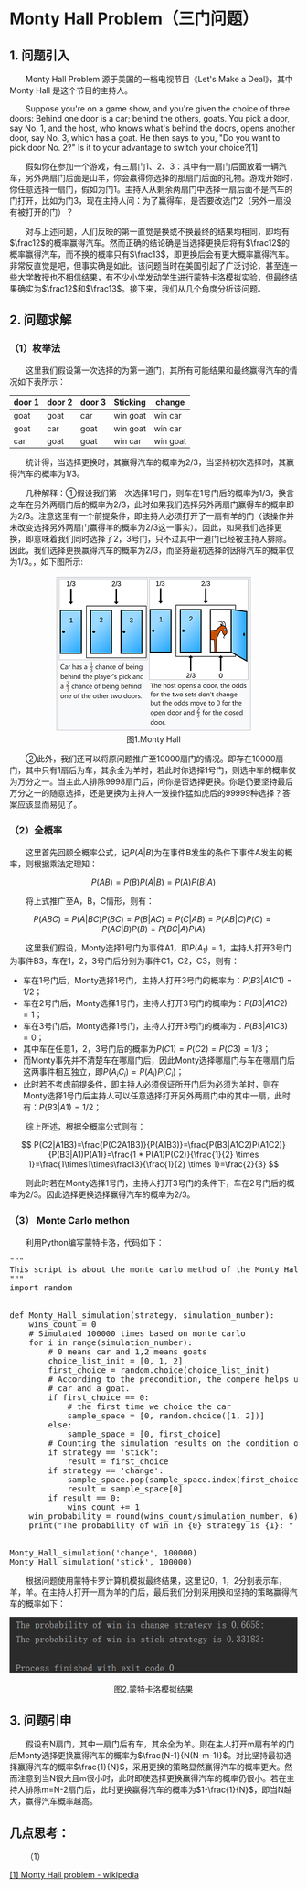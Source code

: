 # Monty Hall Problem（三门问题）

## 1. 问题引入

&emsp;&emsp;Monty Hall Problem 源于美国的一档电视节目《Let's Make a Deal》，其中Monty Hall 是这个节目的主持人。

&emsp;&emsp;Suppose you're on a game show, and you're given the choice of three doors: Behind one door is a car; behind the others, goats. You pick a door, say No. 1, and the host, who knows what's behind the doors, opens another door, say No. 3, which has a goat. He then says to you, "Do you want to pick door No. 2?" Is it to your advantage to switch your choice?[1]

&emsp;&emsp;假如你在参加一个游戏，有三扇门1、2、3：其中有一扇门后面放着一辆汽车，另外两扇门后面是山羊，你会赢得你选择的那扇门后面的礼物。游戏开始时，你任意选择一扇门，假如为门1。主持人从剩余两扇门中选择一扇后面不是汽车的门打开，比如为门3，现在主持人问：为了赢得车，是否要改选门2（另外一扇没有被打开的门）？

&emsp;&emsp;对与上述问题，人们反映的第一直觉是换或不换最终的结果均相同，即均有$\frac12$的概率赢得汽车。然而正确的结论确是当选择更换后将有$\frac12$的概率赢得汽车，而不换的概率只有$\frac13$，即更换后会有更大概率赢得汽车。非常反直觉是吧，但事实确是如此。该问题当时在美国引起了广泛讨论，甚至连一些大学教授也不相信结果，有不少小学发动学生进行蒙特卡洛模拟实验，但最终结果确实为$\frac12$和$\frac13$。接下来，我们从几个角度分析该问题。

## 2. 问题求解

### （1）枚举法

&emsp;&emsp;这里我们假设第一次选择的为第一道门，其所有可能结果和最终赢得汽车的情况如下表所示：
<center>

| door 1 | door 2 | door 3 | Sticking | change   |
| ------ | ------ | ------ | -------- | -------- |
| goat   | goat   | car    | win goat | win car  |
| goat   | car    | goat   | win goat | win car  |
| car    | goat   | goat   | win car  | win goat |
</center>

&emsp;&emsp;统计得，当选择更换时，其赢得汽车的概率为2/3，当坚持初次选择时，其赢得汽车的概率为1/3。

&emsp;&emsp;几种解释：①假设我们第一次选择1号门，则车在1号门后的概率为1/3，换言之车在另外两扇门后的概率为2/3，此时如果我们选择另外两扇门赢得车的概率即为2/3。注意这里有一个前提条件，即主持人必须打开了一扇有羊的门（该操作并未改变选择另外两扇门赢得羊的概率为2/3这一事实）。因此，如果我们选择更换，即意味着我们同时选择了2，3号门，只不过其中一道门已经被主持人排除。因此，我们选择更换赢得汽车的概率为2/3，而坚持最初选择的因得汽车的概率仅为1/3。，如下图所示:

<center>

![三羊问题](1.png)
<br/>
图1.Monty Hall
</center>

&emsp;&emsp;②此外，我们还可以将原问题推广至10000扇门的情况。即存在10000扇门，其中只有1扇后为车，其余全为羊时，若此时你选择1号门，则选中车的概率仅为万分之一。当主此人排除9998扇门后，问你是否选择更换。你是仍要坚持最后万分之一的随意选择，还是更换为主持人一波操作猛如虎后的99999种选择？答案应该显而易见了。

### （2）全概率

&emsp;&emsp;这里首先回顾全概率公式，记$P(A|B)$为在事件B发生的条件下事件A发生的概率，则根据乘法定理知：

$$
P(AB)=P(B)P(A|B)=P(A)P(B|A)
$$

&emsp;&emsp;将上式推广至A，B，C情形，则有：

$$
P(ABC)=P(A|BC)P(BC)=P(B|AC)=P(C|AB)=P(AB|C)P(C)=P(AC|B)P(B)=P(BC|A)P(A)
$$

&emsp;&emsp;这里我们假设，Monty选择1号门为事件A1，即$P(A_1)=1$，主持人打开3号门为事件B3，车在1，2，3号门后分别为事件C1，C2，C3，则有：

- 车在1号门后，Monty选择1号门，主持人打开3号门的概率为：$P(B3|A1C1)=1/2$；
- 车在2号门后，Monty选择1号门，主持人打开3号门的概率为：$P(B3|A1C2)=1$；
- 车在3号门后，Monty选择1号门，主持人打开3号门的概率为：$P(B3|A1C3)=0$；
- 其中车在任意1，2，3号门后的概率为$P(C1)=P(C2)=P(C3)=1/3$；
- 而Monty事先并不清楚车在哪扇门后，因此Monty选择哪扇门与车在哪扇门后这两事件相互独立，即$P(A_iC_i)=P(A_i)P(C_i)$；
- 此时若不考虑前提条件，即主持人必须保证所开门后为必须为羊时，则在Monty选择1号门后主持人可以任意选择打开另外两扇门中的其中一扇，此时有：$P(B3|A1)=1/2$；
  
&emsp;&emsp;综上所述，根据全概率公式则有：

$$
P(C2|A1B3)=\frac{P(C2A1B3)}{P(A1B3)}=\frac{P(B3|A1C2)P(A1C2)}{P(B3|A1)P(A1)}=\frac{1 * P(A1)P(C2)}{\frac{1}{2} \times 1}=\frac{1\times1\times\frac13}{\frac{1}{2} \times 1}=\frac{2}{3}
$$

&emsp;&emsp;则此时若在Monty选择1号门，主持人打开3号门的条件下，车在2号门后的概率为2/3。因此选择更换选择赢得汽车的概率为2/3。

### （3） Monte Carlo methon

&emsp;&emsp;利用Python编写蒙特卡洛，代码如下：
<pre>
"""
This script is about the monte carlo method of the Monty Hall problem, Creating by Peter Lee On October 22, 2018s.
"""
import random


def Monty_Hall_simulation(strategy, simulation_number):
    wins_count = 0
    # Simulated 100000 times based on monte carlo
    for i in range(simulation_number):
        # 0 means car and 1,2 means goats
        choice_list_init = [0, 1, 2]
        first_choice = random.choice(choice_list_init)
        # According to the precondition, the compere helps us eliminate an error option, so the sample must include the
        # car and a goat.
        if first_choice == 0:
            # the first time we choice the car
            sample_space = [0, random.choice([1, 2])]
        else:
            sample_space = [0, first_choice]
        # Counting the simulation results on the condition of stick the first choice or change the choice.
        if strategy == 'stick':
            result = first_choice
        if strategy == 'change':
            sample_space.pop(sample_space.index(first_choice))
            result = sample_space[0]
        if result == 0:
            wins_count += 1
    win_probability = round(wins_count/simulation_number, 6)
    print("The probability of win in {0} strategy is {1}: " .format(strategy, win_probability))


Monty_Hall_simulation('change', 100000)
Monty_Hall_simulation('stick', 100000)
</pre>

&emsp;&emsp;根据问题使用蒙特卡罗计算机模拟最终结果，这里记0，1，2分别表示车，羊，羊。在主持人打开一扇为羊的门后，最后我们分别采用换和坚持的策略赢得汽车的概率如下：

<center>

![蒙特卡洛模拟](simulation_results.png)

图2.蒙特卡洛模拟结果
</center>

## 3. 问题引申

&emsp;&emsp;假设有N扇门，其中一扇门后有车，其余全为羊。则在主人打开m扇有羊的门后Monty选择更换赢得汽车的概率为$\frac{N-1}{N(N-m-1)}$。对比坚持最初选择赢得汽车的概率$\frac{1}{N}$，采用更换的策略显然赢得汽车的概率更大。然而注意到当N很大且m很小时，此时即使选择更换赢得汽车的概率仍很小。若在主持人排除m=N-2扇门后，此时更换赢得汽车的概率为$1-\frac{1}{N}$，即当N越大，赢得汽车概率越高。

## 几点思考：

&emsp;&emsp;（1）


[[1] Monty Hall problem - wikipedia](https://en.wikipedia.org/wiki/Monty_Hall_problem)

